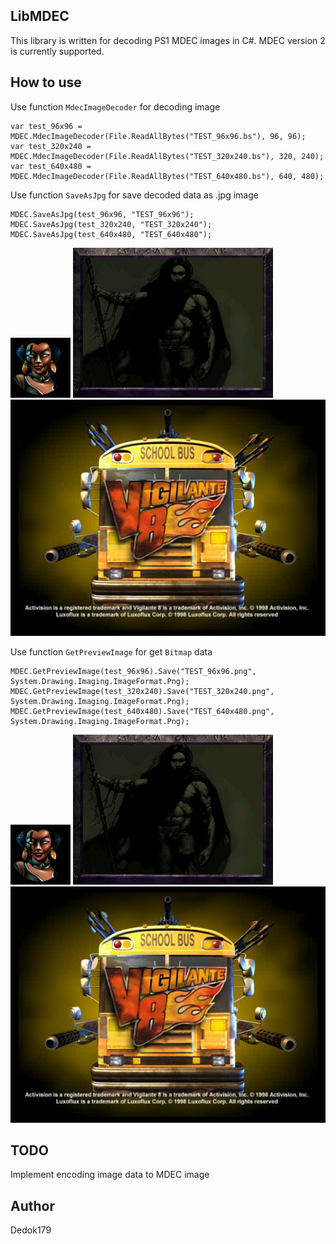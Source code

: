 ## LibMDEC
This library is written for decoding PS1 MDEC images in C#. MDEC version 2 is currently supported.

## How to use
Use function ```MdecImageDecoder``` for decoding image
```
var test_96x96 = MDEC.MdecImageDecoder(File.ReadAllBytes("TEST_96x96.bs"), 96, 96);
var test_320x240 = MDEC.MdecImageDecoder(File.ReadAllBytes("TEST_320x240.bs"), 320, 240);
var test_640x480 = MDEC.MdecImageDecoder(File.ReadAllBytes("TEST_640x480.bs"), 640, 480);
```

Use function ```SaveAsJpg``` for save decoded data as .jpg image
```
MDEC.SaveAsJpg(test_96x96, "TEST_96x96");
MDEC.SaveAsJpg(test_320x240, "TEST_320x240");
MDEC.SaveAsJpg(test_640x480, "TEST_640x480");
```
<img src="TEST_96x96.jpg"/>
<img src="TEST_320x240.jpg" width="320"/>
<img src="TEST_640x480.jpg" width="640"/>

Use function ```GetPreviewImage``` for get ```Bitmap``` data
```
MDEC.GetPreviewImage(test_96x96).Save("TEST_96x96.png", System.Drawing.Imaging.ImageFormat.Png);
MDEC.GetPreviewImage(test_320x240).Save("TEST_320x240.png", System.Drawing.Imaging.ImageFormat.Png);
MDEC.GetPreviewImage(test_640x480).Save("TEST_640x480.png", System.Drawing.Imaging.ImageFormat.Png);
```
<img src="TEST_96x96.png"/>
<img src="TEST_320x240.png" width="320"/>
<img src="TEST_640x480.png" width="640"/>

## TODO
Implement encoding image data to MDEC image

## Author
Dedok179
